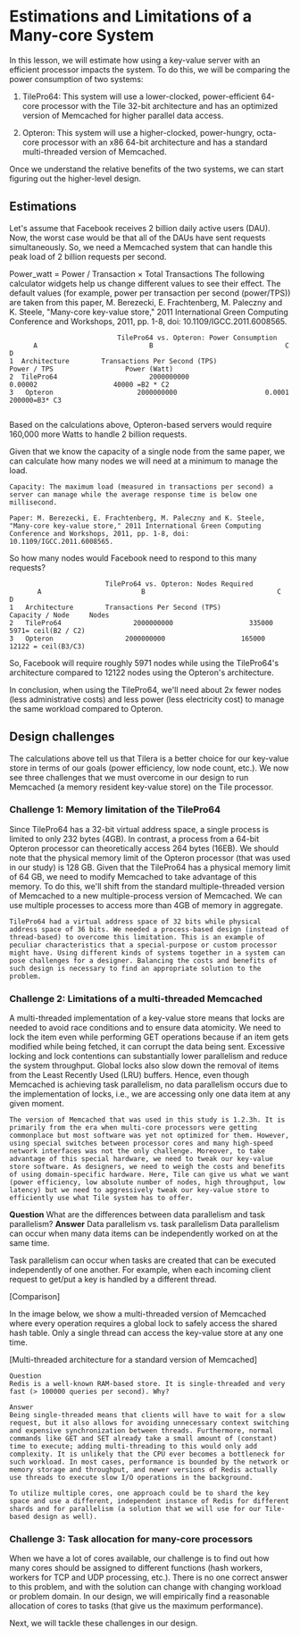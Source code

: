 # Estimations and Limitations of a Many-core System
In this lesson, we will estimate how using a key-value server with an efficient processor impacts the system. To do this, we will be comparing the power consumption of two systems:

1. TilePro64: This system will use a lower-clocked, power-efficient 64-core processor with the Tile 32-bit architecture and has an optimized version of Memcached for higher parallel data access.

2. Opteron: This system will use a higher-clocked, power-hungry, octa-core processor with an x86 64-bit architecture and has a standard multi-threaded version of Memcached.

Once we understand the relative benefits of the two systems, we can start figuring out the higher-level design.


## Estimations
Let's assume that Facebook receives 2 billion daily active users (DAU). Now, the worst case would be that all of the DAUs have sent requests simultaneously. So, we need a Memcached system that can handle this peak load of 2 billion requests per second.

Power_watt = Power / Transaction × Total Transactions
The following calculator widgets help us change different values to see their effect. The default values (for example, power per transaction per second (power/TPS)) are taken from this paper, M. Berezecki, E. Frachtenberg, M. Paleczny and K. Steele, "Many-core key-value store," 2011 International Green Computing Conference and Workshops, 2011, pp. 1-8, doi: 10.1109/IGCC.2011.6008565.

```
                           TilePro64 vs. Opteron: Power Consumption
      A                            B                                 C                          D                           
1  Architecture	       Transactions Per Second (TPS)	           Power / TPS              	Power (Watt)
2  TilePro64	                   2000000000                      	0.00002	                  40000 =B2 * C2
3   Opteron	                    2000000000                     	0.0001	                  200000=B3* C3
                                            
```                                            
Based on the calculations above, Opteron-based servers would require 160,000 more Watts to handle 2 billion requests.

Given that we know the capacity of a single node from the same paper, we can calculate how many nodes we will need at a minimum to manage the load.
```
Capacity: The maximum load (measured in transactions per second) a server can manage while the average response time is below one millisecond.

Paper: M. Berezecki, E. Frachtenberg, M. Paleczny and K. Steele, "Many-core key-value store," 2011 International Green Computing Conference and Workshops, 2011, pp. 1-8, doi: 10.1109/IGCC.2011.6008565.
```
So how many nodes would Facebook need to respond to this many requests?


```
                        TilePro64 vs. Opteron: Nodes Required
       A	                     B                            	   C	           D                        
1	Architecture	    Transactions Per Second (TPS)        	Capacity / Node   	Nodes
2	TilePro64	               2000000000                  	335000	            5971= ceil(B2 / C2)
3	Opteron	                 2000000000	                  165000	            12122 = ceil(B3/C3)                        

```

So, Facebook will require roughly 5971 nodes while using the TilePro64's architecture compared to 12122 nodes using the Opteron's architecture.

In conclusion, when using the TilePro64, we'll need about 2x fewer nodes (less administrative costs) and less power (less electricity cost) to manage the same workload compared to Opteron.


## Design challenges
The calculations above tell us that Tilera is a better choice for our key-value store in terms of our goals (power efficiency, low node count, etc.). We now see three challenges that we must overcome in our design to run Memcached (a memory resident key-value store) on the Tile processor.


### Challenge 1: Memory limitation of the TilePro64
Since TilePro64 has a 32-bit virtual address space, a single process is limited to only 232 bytes (4GB). In contrast, a process from a 64-bit Opteron processor can theoretically access 264 bytes (16EB). We should note that the physical memory limit of the Opteron processor (that was used in our study) is 128 GB. Given that the TilePro64 has a physical memory limit of 64 GB, we need to modify Memcached to take advantage of this memory. To do this, we'll shift from the standard multiple-threaded version of Memcached to a new multiple-process version of Memcached. We can use multiple processes to access more than 4GB of memory in aggregate.
```
TilePro64 had a virtual address space of 32 bits while physical address space of 36 bits. We needed a process-based design (instead of thread-based) to overcome this limitation. This is an example of peculiar characteristics that a special-purpose or custom processor might have. Using different kinds of systems together in a system can pose challenges for a designer. Balancing the costs and benefits of such design is necessary to find an appropriate solution to the problem.
```


### Challenge 2: Limitations of a multi-threaded Memcached
A multi-threaded implementation of a key-value store means that locks are needed to avoid race conditions and to ensure data atomicity. We need to lock the item even while performing GET operations because if an item gets modified while being fetched, it can corrupt the data being sent. Excessive locking and lock contentions can substantially lower parallelism and reduce the system throughput. Global locks also slow down the removal of items from the Least Recently Used (LRU) buffers. Hence, even though Memcached is achieving task parallelism, no data parallelism occurs due to the implementation of locks, i.e., we are accessing only one data item at any given moment.
```
The version of Memcached that was used in this study is 1.2.3h. It is primarily from the era when multi-core processors were getting commonplace but most software was yet not optimized for them. However, using special switches between processor cores and many high-speed network interfaces was not the only challenge. Moreover, to take advantage of this special hardware, we need to tweak our key-value store software. As designers, we need to weigh the costs and benefits of using domain-specific hardware. Here, Tile can give us what we want (power efficiency, low absolute number of nodes, high throughput, low latency) but we need to aggressively tweak our key-value store to efficiently use what Tile system has to offer.
```

**Question**
What are the differences between data parallelism and task parallelism?
**Answer**
Data parallelism vs. task parallelism
Data parallelism can occur when many data items can be independently worked on at the same time.

Task parallelism can occur when tasks are created that can be executed independently of one another. For example, when each incoming client request to get/put a key is handled by a different thread.

[Comparison]




In the image below, we show a multi-threaded version of Memcached where every operation requires a global lock to safely access the shared hash table. Only a single thread can access the key-value store at any one time.

[Multi-threaded architecture for a standard version of Memcached]


```
Question
Redis is a well-known RAM-based store. It is single-threaded and very fast (> 100000 queries per second). Why?

Answer
Being single-threaded means that clients will have to wait for a slow request, but it also allows for avoiding unnecessary context switching and expensive synchronization between threads. Furthermore, normal commands like GET and SET already take a small amount of (constant) time to execute; adding multi-threading to this would only add complexity. It is unlikely that the CPU ever becomes a bottleneck for such workload. In most cases, performance is bounded by the network or memory storage and throughput, and newer versions of Redis actually use threads to execute slow I/O operations in the background.

To utilize multiple cores, one approach could be to shard the key space and use a different, independent instance of Redis for different shards and for parallelism (a solution that we will use for our Tile-based design as well).
```


### Challenge 3: Task allocation for many-core processors
When we have a lot of cores available, our challenge is to find out how many cores should be assigned to different functions (hash workers, workers for TCP and UDP processing, etc.). There is no one correct answer to this problem, and with the solution can change with changing workload or problem domain. In our design, we will empirically find a reasonable allocation of cores to tasks (that give us the maximum performance).

Next, we will tackle these challenges in our design.

